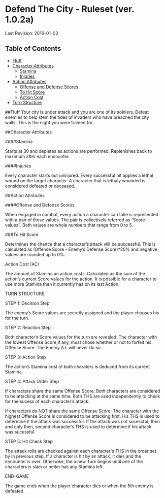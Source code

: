 # Defend The City - Ruleset (ver. 1.0.2a)
Last Revision: 2016-01-03
 
## Table of Contents
 
- [Fluff](#fluff)
- [Character Attributes](#character-attributes)
  - [Stamina](#stamina)
  - [Injuries](#injuries)
- [Action Attributes](#action-attributes)
  - [Offense and Defense Scores](#offense-and-defense-scores)
  - [To Hit Score](#to-hit-score)
  - [Action Cost](#action-cost)
- [Turn Structure](#turn-structure)

##Fluff
Your city is under attack and you are one of its soldiers. 
Defeat enemies to help stem the tides of invaders who have breached the city walls. 
This is the night you were trained for.

##Character Attributes

####Stamina

Starts at 30 and depletes as actions are performed. Replenishes back to maximum after each encounter. 

####Injuries

Every character starts out uninjured. 
Every successful hit applies a lethal wound on the target character.
A character that is lethaly wounded is considered defeated or deceased.

##Action Attributes

####Offense and Defense Scores

When engaged in combat, every action a character can take is represented with a pair of these values. 
The pair is collectively referred as “Score values”. 
Both values are whole numbers that range from 0 to 5.

###To Hit Score

Determines the chance that a character’s attack will be successful.
This is calculated as (Offense Score - Enemy’s Defense Score)*20% and negative values are rounded up to 0%.

Action Cost (AC)

The amount of Stamina an action costs.
Calculated as the sum of the action’s current Score values for the action.
It is possible for a character to use more Stamina than it currently has on its last Action.


TURN STRUCTURE

STEP 1: Decision Step

The enemy’s Score values are secretly assigned and the player chooses his for the turn.

STEP 2: Reaction Step

Both character’s Score values for the turn are revealed. 
The character with the lowest Offense Score,if any, must chose whether or not to forfeit his Offense Score.
The Enemy A.I. will never do so.

STEP 3: Action Step

The action’s Stamina cost of both charaters is deduced from its current Stamina.

STEP 4: Attack Order Step

If characters share the same Offense Score:
Both characters are considered to be attacking at the same time. 
Both THS are used independently to check for the sucess of each character’s attack.

If characters do NOT share the same Offense Score:
The character with the highest Offense Score is considered to be attacking first. 
His THS is used to determine if the attack was successful. 
If the attack was not sucessful, then and only then, second character’s THS is used to determine if his attack was sucessful. 

STEP 5: Hit Check Step

The attack rolls are checked against each character's THS in the order set by in previous step.
If a character is hit by an attack, it dies and the encounter is over. 
Otherwise, the a new Turn begins until one of the characters is slain or neiter has any Stamina left.


END-GAME

The game ends when the player character dies or when the 5th enemy is defeated. 
